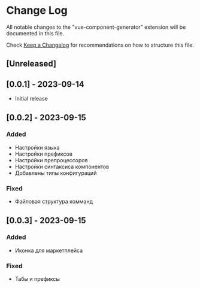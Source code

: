 # Change Log

All notable changes to the "vue-component-generator" extension will be documented in this file.

Check [Keep a Changelog](http://keepachangelog.com/) for recommendations on how to structure this file.

## [Unreleased]

## [0.0.1] - 2023-09-14

- Initial release

## [0.0.2] - 2023-09-15

### Added

- Настройки языка
- Настройки префиксов
- Настройки препроцессоров
- Настройки синтаксиса компонентов
- Добавлены типы конфигураций

### Fixed

- Файловая структура комманд

## [0.0.3] - 2023-09-15

### Added

- Иконка для маркетплейса

### Fixed

- Табы и префиксы
